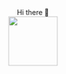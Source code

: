 <div align="center">
   Hi there 👋<br>
  <img src="https://media.giphy.com/media/iIqmM5tTjmpOB9mpbn/giphy.gif" width="100"/>
</div>

<!--
**furkaancetiin/furkaancetiin** is a ✨ _special_ ✨ repository because its `README.md` (this file) appears on your GitHub profile.

Here are some ideas to get you started:

- 🔭 I’m currently working on ...
- 🌱 I’m currently learning ...
- 👯 I’m looking to collaborate on ...
- 🤔 I’m looking for help with ...
- 💬 Ask me about ...
- 📫 How to reach me: ...
- 😄 Pronouns: ...
- ⚡ Fun fact: ...
-->
